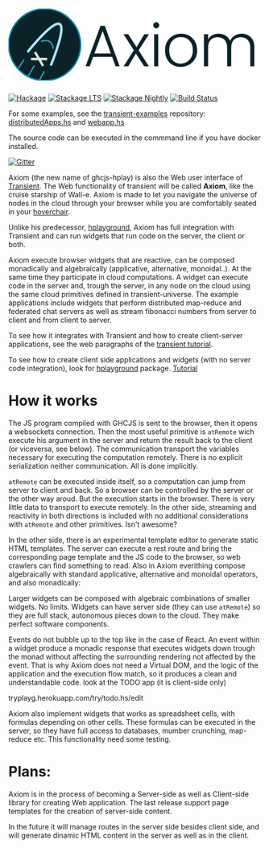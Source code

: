 ![Axiom logo](axiom.png)
==========
[![Hackage](https://img.shields.io/hackage/v/ghcjs-hplay.svg)](http://hackage.haskell.org/package/ghcjs-hplay)
[![Stackage LTS](http://stackage.org/package/axiom/badge/lts)](http://stackage.org/lts/package/axiom)
[![Stackage Nightly](http://stackage.org/package/axiom/badge/nightly)](http://stackage.org/nightly/package/axiom)
[![Build Status](https://travis-ci.org/transient-haskell/axiom.png?branch=master)](https://travis-ci.org/transient-haskell/axiom)


For some examples, see the [transient-examples](https://github.com/transient-haskell/transient-examples) repository: [distributedApps.hs](https://github.com/transient-haskell/transient-examples/blob/master/distributedApps.hs) and      [webapp.hs](https://github.com/transient-haskell/transient-examples/blob/master/webapp.hs)

The source code can be executed in the commmand line if you have docker installed.

[![Gitter](https://badges.gitter.im/theam/haskell-do.svg)](https://gitter.im/Transient-Transient-Universe-HPlay/Lobby?utm_source=share-link&utm_medium=link&utm_campaign=share-link)

Axiom (the new name of ghcjs-hplay) is also the Web user interface of [Transient](https://github.com/agocorona/transient). The Web functionality of transient will be called **Axiom**, like the cruise starship of Wall-e. Axiom is made to let you navigate the universe of nodes in the cloud through your browser while you are comfortably seated in your [hoverchair](https://www.youtube.com/watch?v=uOL2W9JQmo8).

Unlike his predecessor, [hplayground](http://github.com/agocorona/hplayground), Axiom has full integration with Transient and can run widgets that run code on the server, the client or both.

Axiom execute browser widgets that are reactive, can be composed monadically and algebraically (applicative, alternative, monoidal..). At the same time they participate in cloud computations. A widget can execute code in the server and, trough the server, in any node on the cloud using the same cloud primitives defined in transient-universe. The example applications include widgets that perform distributed map-reduce and federated chat servers as well as stream fibonacci numbers from server to client and from client to server.

To see how it integrates with Transient and how to create client-server applications, see the web paragraphs of the [transient tutorial](https://github.com/agocorona/transient/wiki/Transient-tutorial).

To see how to create client side applications and widgets (with no server code integration), look for  [hplayground](https://github.com/agocorona/hplayground) package. [Tutorial](https://www.airpair.com/haskell-tutorial/intro-to-haskell-web-apps)

How it works
============
The JS program compiled with GHCJS is sent to the browser, then it opens a websockets connection. Then  the most useful primitive is `atRemote` wich execute his argument in the server and return the result back to the client  (or viceversa, see below). The communication transport the variables necessary for executing the computation remotely. There is no explicit serialization neither communication. All is done implicitly.

`atRemote` can be executed inside itself, so a computation can jump from server to client and back. So a browser can be controlled by the server or the other way aroud. But the execution starts in the browser. There is very little data to transport to execute remotely.  In the other side, streaming  and reactivity in both directions is included with no additional considerations with `atRemote` and other primitives. Isn't awesome?

In the other side, there is an experimental template editor to generate static HTML templates. The server can execute a rest route and bring the corresponding page template and the JS code to the browser, so web crawlers can find something to read.
Also in Axiom everithing compose algebraically with standard applicative, alternative and monoidal operators, and  also monadically:  

Larger widgets can be composed with algebraic combinations of smaller widgets. No limits. Widgets can have server side (they can use `atRemote`) so they are full stack, autonomous pieces down to the cloud. They make perfect software components.

Events do not bubble up to the top like in the case of React. An event within a widget produce a monadic response that executes widgets down trough the monad without affecting the surrounding rendering not affected by the event. That is why Axiom does not need a Virtual DOM, and the logic of the application and the execution flow match, so it produces a clean and understandable code. look at the TODO app (it is client-side only)

tryplayg.herokuapp.com/try/todo.hs/edit

Axiom also implement widgets that works as spreadsheet cells, with formulas depending on other cells. These formulas can be executed in the server, so they have full access to databases, mumber crunching, map-reduce etc. This functionality need some testing.

Plans:
======

Axiom is in the process of becoming a Server-side as well as Client-side library for creating Web application. The last release support page templates for the creation of server-side content.

In the future it will manage routes in the server side besides client side, and will generate dinamic HTML content in the server as well as in the client.
